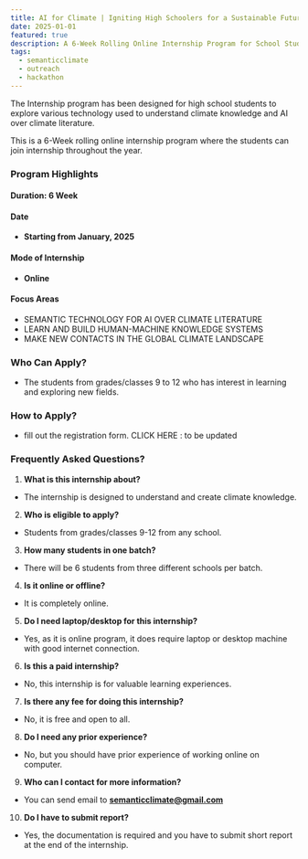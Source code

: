```yaml
---
title: AI for Climate | Igniting High Schoolers for a Sustainable Future
date: 2025-01-01
featured: true
description: A 6-Week Rolling Online Internship Program for School Students 
tags:
  - semanticclimate
  - outreach
  - hackathon
---
```


The Internship program has been designed for high school students to explore various technology used to understand climate knowledge and AI over climate literature.

This is a 6-Week rolling online internship program where the students can join internship throughout the year.

### Program Highlights

#### Duration: 6 Week

#### Date

- **Starting from January, 2025**

#### Mode of Internship
- **Online**

#### Focus Areas

- SEMANTIC TECHNOLOGY FOR AI OVER CLIMATE LITERATURE
- LEARN AND BUILD HUMAN-MACHINE KNOWLEDGE SYSTEMS
- MAKE NEW CONTACTS IN THE GLOBAL CLIMATE LANDSCAPE

### Who Can Apply?

- The students from grades/classes 9 to 12 who has interest in learning and exploring new fields.

### How to Apply?

- fill out the registration form. 
  CLICK HERE : to be updated

### Frequently Asked Questions?

1. **What is this internship about?**

- The internship is designed to understand and create climate knowledge.

2. **Who is eligible to apply?**

- Students from grades/classes 9-12 from any school. 

3. **How many students in one batch?**

- There will be 6 students from three different schools per batch.

4. **Is it online or offline?**
   
- It is completely online.

5. **Do I need laptop/desktop for this internship?**

- Yes, as it is online program, it does require laptop or desktop machine with good internet connection.

6. **Is this a paid internship?**

- No, this internship is for valuable learning experiences.

7. **Is there any fee for doing this internship?**

- No, it is free and open to all.

8. **Do I need any prior experience?**

- No, but you should have prior experience of working online on computer.

9. **Who can I contact for more information?**

- You can send email to **semanticclimate@gmail.com**

10. **Do I have to submit report?**

- Yes, the documentation is required and you have to submit short report at the end of the internship.





